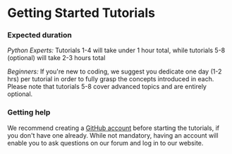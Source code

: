 # Getting Started Tutorials

### Expected duration

*Python Experts:* Tutorials 1-4 will take under 1 hour total, while tutorials 5-8 (optional) will take 2-3 hours total

*Beginners:* If you're new to coding, we suggest you dedicate one day (1-2 hrs) per tutorial in order to fully grasp the concepts introduced in each. Please note that tutorials 5-8 cover advanced topics and are entirely optional.

### Getting help

We recommend creating a [GitHub account](https://github.com/join) before starting the tutorials, if you don't have one already. While not mandatory, having an account will enable you to ask questions on our forum and log in to our website.
